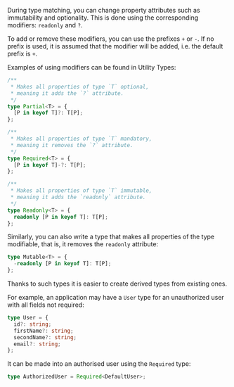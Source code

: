 During type matching, you can change property attributes such as immutability and optionality. This is done using the corresponding modifiers: `readonly` and `?`.

To add or remove these modifiers, you can use the prefixes `+` or `-`. If no prefix is used, it is assumed that the modifier will be added, i.e. the default prefix is `+`.

Examples of using modifiers can be found in Utility Types:

```typescript
/**
 * Makes all properties of type `T` optional,
 * meaning it adds the `?` attribute.
 */
type Partial<T> = {
  [P in keyof T]?: T[P];
};

/**
 * Makes all properties of type `T` mandatory,
 * meaning it removes the `?` attribute.
 */
type Required<T> = {
  [P in keyof T]-?: T[P];
};

/**
 * Makes all properties of type `T` immutable,
 * meaning it adds the `readonly` attribute.
 */
type Readonly<T> = {
  readonly [P in keyof T]: T[P];
};
```

Similarly, you can also write a type that makes all properties of the type modifiable, that is, it removes the `readonly` attribute:

```typescript
type Mutable<T> = {
  -readonly [P in keyof T]: T[P];
};
```

Thanks to such types it is easier to create derived types from existing ones.

For example, an application may have a `User` type for an unauthorized user with all fields not required:

```typescript
type User = {
  id?: string;
  firstName?: string;
  secondName?: string;
  email?: string;
};
```

It can be made into an authorised user using the `Required` type:

```typescript
type AuthorizedUser = Required<DefaultUser>;
```
